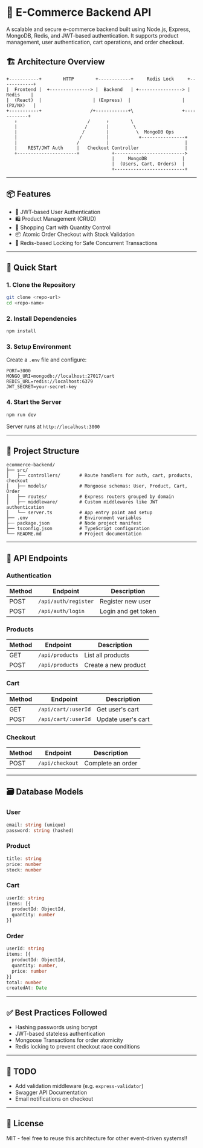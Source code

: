 # 🛒 E-Commerce Backend API

A scalable and secure e-commerce backend built using Node.js, Express, MongoDB, Redis, and JWT-based authentication. It supports product management, user authentication, cart operations, and order checkout.

## 🏗️ Architecture Overview

```
+-----------+        HTTP        +------------+     Redis Lock     +------------+
|  Frontend |  +---------------> |  Backend   | +----------------> |   Redis    |
|  (React)  |                   | (Express)  |                   |  (PX/NX)   |
+-----------+                  /+------------+\                  +------------+
   ↑                          /      ↑        \
   |                         /       |         \
   |                        /        |          \  MongoDB Ops
   |                       /         |           +----------------+
   |                      /          |                            |
   |    REST/JWT Auth     |   Checkout Controller                 |
   +----------------------+            +-------------------------->
                                       |     MongoDB             |
                                       |  (Users, Cart, Orders)  |
                                       +--------------------------+
```

---

## 📦 Features

* 🔐 JWT-based User Authentication
* 🛍️ Product Management (CRUD)
* 🛒 Shopping Cart with Quantity Control
* 📦 Atomic Order Checkout with Stock Validation
* 🔄 Redis-based Locking for Safe Concurrent Transactions

---

## 🚀 Quick Start

### 1. Clone the Repository

```bash
git clone <repo-url>
cd <repo-name>
```

### 2. Install Dependencies

```bash
npm install
```

### 3. Setup Environment

Create a `.env` file and configure:

```dotenv
PORT=3000
MONGO_URI=mongodb://localhost:27017/cart
REDIS_URL=redis://localhost:6379
JWT_SECRET=your-secret-key
```

### 4. Start the Server

```bash
npm run dev
```

Server runs at `http://localhost:3000`

---

## 📁 Project Structure

```
ecommerce-backend/
├── src/
│   ├── controllers/       # Route handlers for auth, cart, products, checkout
│   ├── models/            # Mongoose schemas: User, Product, Cart, Order
│   ├── routes/            # Express routers grouped by domain
│   ├── middleware/        # Custom middlewares like JWT authentication
│   └── server.ts          # App entry point and setup
├── .env                   # Environment variables
├── package.json           # Node project manifest
├── tsconfig.json          # TypeScript configuration
└── README.md              # Project documentation
```

---

## 📘 API Endpoints

### Authentication

| Method | Endpoint             | Description         |
| ------ | -------------------- | ------------------- |
| POST   | `/api/auth/register` | Register new user   |
| POST   | `/api/auth/login`    | Login and get token |

### Products

| Method | Endpoint        | Description          |
| ------ | --------------- | -------------------- |
| GET    | `/api/products` | List all products    |
| POST   | `/api/products` | Create a new product |

### Cart

| Method | Endpoint            | Description        |
| ------ | ------------------- | ------------------ |
| GET    | `/api/cart/:userId` | Get user's cart    |
| POST   | `/api/cart/:userId` | Update user's cart |

### Checkout

| Method | Endpoint        | Description       |
| ------ | --------------- | ----------------- |
| POST   | `/api/checkout` | Complete an order |

---

## 🗃️ Database Models

### User

```ts
email: string (unique)
password: string (hashed)
```

### Product

```ts
title: string
price: number
stock: number
```

### Cart

```ts
userId: string
items: [{
  productId: ObjectId,
  quantity: number
}]
```

### Order

```ts
userId: string
items: [{
  productId: ObjectId,
  quantity: number,
  price: number
}]
total: number
createdAt: Date
```

---

## ✅ Best Practices Followed

* Hashing passwords using bcrypt
* JWT-based stateless authentication
* Mongoose Transactions for order atomicity
* Redis locking to prevent checkout race conditions

---

## 📌 TODO

* Add validation middleware (e.g. `express-validator`)
* Swagger API Documentation
* Email notifications on checkout

---

## 📄 License

MIT - feel free to reuse this architecture for other event-driven systems!!
